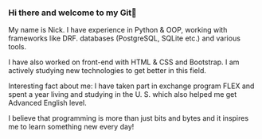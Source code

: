 ### Hi there and welcome to my Git👋

My name is Nick. I have experience in Python & OOP, working with frameworks like DRF. databases (PostgreSQL, SQLite etc.) and various tools.

I have also worked on front-end with HTML & CSS and Bootstrap. I am actively studying new technologies to get better in this field.

Interesting fact about me: I have taken part in exchange program FLEX and spent a year living and studying in the U. S. which also helped me get Advanced English level.

I believe that programming is more than just bits and bytes and it inspires me to learn something new every day!
